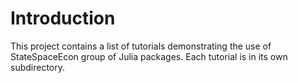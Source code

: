 
# Introduction

This project contains a list of tutorials demonstrating the use of StateSpaceEcon group of Julia packages.
Each tutorial is in its own subdirectory.


